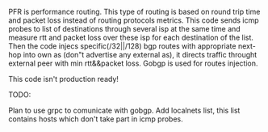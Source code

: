 PFR is performance routing. This type of routing is based on round trip time 
and packet loss instead of routing protocols metrics.
This code sends icmp probes to list of destinations through several isp at the same time
and measure rtt and packet loss over these isp for each destination of the list.
Then the code injecs specific(/32||/128) bgp routes with appropriate next-hop 
into own as (don"t advertise any external as), it directs traffic throught 
external peer with min rtt&&packet loss. Gobgp is used for routes injection.

This code isn't production ready!

TODO: 

   Plan to use grpc to comunicate with gobgp.
   Add localnets list, this list contains hosts which don't take part in icmp probes.
